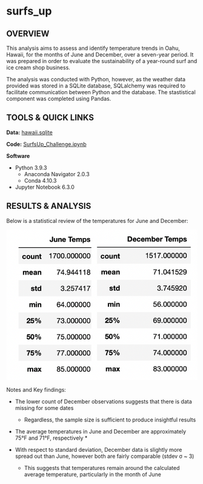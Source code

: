 # surfs_up

## OVERVIEW

This analysis aims to assess and identify temperature trends in Oahu, Hawaii, for the months of June and December, over a seven-year period. It was prepared in order to evaluate the sustainability of a year-round surf and ice cream shop business.

The analysis was conducted with Python, however, as the weather data provided was stored in a SQLite database, SQLalchemy was required to facilitate communication between Python and the database. The stastistical component was completed using Pandas.

## TOOLS & QUICK LINKS

**Data:** [hawaii.sqlite](https://github.com/farwaali08/surfs_up/blob/ee9bae2f9112355ad0cb4566a198d89221fad9df/hawaii.sqlite)

**Code:** [SurfsUp_Challenge.ipynb](https://github.com/farwaali08/surfs_up/blob/ee9bae2f9112355ad0cb4566a198d89221fad9df/SurfsUp_Challenge.ipynb)

**Software**

* Python 3.9.3
  * Anaconda Navigator 2.0.3
  * Conda 4.10.3   
* Jupyter Notebook 6.3.0 

## RESULTS & ANALYSIS

Below is a statistical review of the temperatures for June and December:


![alt_text](https://github.com/farwaali08/surfs_up/blob/54453a5c6d61e254945b47515b81e504b99fa61a/Temperatures.png)


Notes and Key findings:

* The lower count of December observations suggests that there is data missing for some dates
  * Regardless, the sample size is sufficient to produce insightful results
  
* The average temperatures in June and December are approximately 75°F and 71°F, respectively
  *  

* With respect to standard deviation, December data is slightly more spread out than June, however both are fairly comparable (stdev σ ~ 3)
  * This suggests that temperatures remain around the calculated average temperature, particularly in the month of June  
